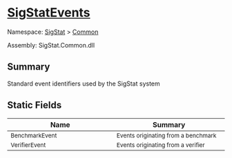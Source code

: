 # [SigStatEvents](./SigStatEvents.md)

Namespace: [SigStat](../../) > [Common](./README.md)

Assembly: SigStat.Common.dll

## Summary
Standard event identifiers used by the SigStat system

## Static Fields

| Name<div><a href="#"><img width=400></a></div> | Summary<div><a href="#"><img width=475></a></div> | 
| --- | --- | 
| <sub>BenchmarkEvent</sub> | <sub>Events originating from a benchmark</sub> | 
| <sub>VerifierEvent</sub> | <sub>Events originating from a verifier</sub> | 


